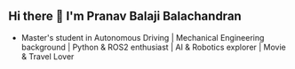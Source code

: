 ## Hi there 👋 I'm Pranav Balaji Balachandran

 
 - Master's student in Autonomous Driving | Mechanical Engineering background | Python & ROS2 enthusiast | AI & Robotics explorer | Movie & Travel Lover



<!--
**pra0440s/pra0440s** is a ✨ _special_ ✨ repository because its `README.md` (this file) appears on your GitHub profile.

Here are some ideas to get you started:

- 🔭 I’m currently working on ...
- 🌱 I’m currently learning ...
- 👯 I’m looking to collaborate on ...
- 🤔 I’m looking for help with ...
- 💬 Ask me about ...
- 📫 How to reach me: ...
- 😄 Pronouns: ...
- ⚡ Fun fact: ...
-->
